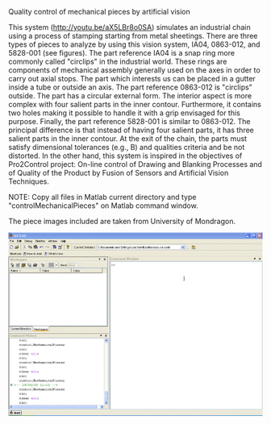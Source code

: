 Quality control of mechanical pieces by artificial vision

This system (http://youtu.be/aX5LBr8o0SA) simulates an industrial chain using a process of stamping starting from metal sheetings. There are three types of pieces to analyze by using this vision system, IA04, 0863-012, and 5828-001 (see figures). The part reference IA04 is a snap ring more commonly called "circlips" in the industrial world. These rings are components of mechanical assembly generally used on the axes in order to carry out axial stops. The part which interests us can be placed in a gutter inside a tube or outside an axis. The part reference 0863-012 is "circlips" outside. The part has a circular external form. The interior aspect is more complex with four salient parts in the inner contour. Furthermore, it contains two holes making it possible to handle it with a grip envisaged for this purpose. Finally, the part reference 5828-001 is similar to 0863-012. The principal difference is that instead of having four salient parts, it has three salient parts in the inner contour. At the exit of the chain, the parts must satisfy dimensional tolerances (e.g., B) and qualities criteria and be not distorted. In the other hand, this system is inspired in the objectives of Pro2Control project: On-line control of Drawing and Blanking Processes and of Quality of the Product by Fusion of Sensors and Artificial Vision Techniques.

NOTE: Copy all files in Matlab current directory and type "controlMechanicalPieces" on Matlab command window.

The piece images included are taken from University of Mondragon.

![Tutorial video](tutorial/tutorialControlMechanicalPieces.gif)
